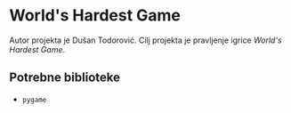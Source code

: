 # World's Hardest Game
Autor projekta je Dušan Todorović. Cilj projekta je pravljenje igrice *World's Hardest Game*.

## Potrebne biblioteke
- `pygame`
